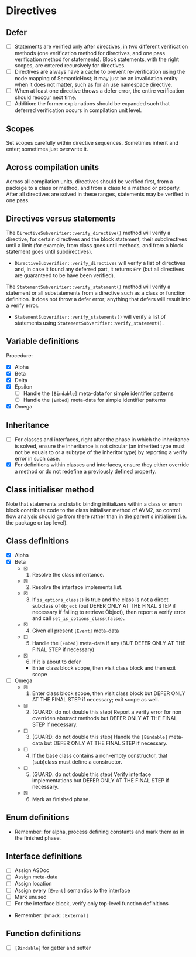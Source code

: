 # Directives

## Defer

* [ ] Statements are verified only after directives, in two different verification methods (one verification method for directives, and one pass verification method for statements). Block statements, with the right scopes, are entered recursively for directives.
* [ ] Directives are always have a cache to prevent re-verification using the node mapping of SemanticHost; it may just be an invalidation entity when it does not matter, such as for an use namespace directive.
* [ ] When at least one directive throws a defer error, the entire verification should reoccur next time.
* [ ] Addition: the former explanations should be expanded such that deferred verification occurs in compilation unit level.

## Scopes

Set scopes carefully within directive sequences. Sometimes inherit and enter; sometimes just overwrite it.

## Across compilation units

Across all compilation units, directives should be verified first, from a package to a class or method, and from a class to a method or property. After all directives are solved in these ranges, statements may be verified in one pass.

## Directives versus statements

The `DirectiveSubverifier::verify_directive()` method will verify a directive, for certain directives and the block statement, their subdirectives until a limit (for example, from class goes until methods, and from a block statement goes until subdirectives).

* `DirectiveSubverifier::verify_directives` will verify a list of directives and, in case it found any deferred part, it returns `Err` (but all directives are guaranteed to be have been verified).

The `StatementSubverifier::verify_statement()` method will verify a statement or all substatements from a directive such as a class or function definition. It does not throw a defer error; anything that defers will result into a verify error.

* `StatementSubverifier::verify_statements()` will verify a list of statements using `StatementSubverifier::verify_statement()`.

## Variable definitions

Procedure:

* [x] Alpha
* [x] Beta
* [x] Delta
* [x] Epsilon
  * [ ] Handle the `[Bindable]` meta-data for simple identifier patterns
  * [ ] Handle the `[Embed]` meta-data for simple identifier patterns
* [x] Omega

## Inheritance

* [ ] For classes and interfaces, right after the phase in which the inheritance is solved, ensure the inheritance is not circular (an inherited type must not be equals to or a subtype of the inheritor type) by reporting a verify error in such case.
* [x] For definitions within classes and interfaces, ensure they either override a method or do not redefine a previously defined property.

## Class initialiser method

Note that statements and static binding initializers within a class or enum block contribute code to the class initialiser method of AVM2, so control flow analysis should go from there rather than in the parent's initialiser (i.e. the package or top level).

## Class definitions

- [x] Alpha
- [x] Beta
  - [x] 1. Resolve the class inheritance.
  - [x] 2. Resolve the interface implements list.
  - [x] 3. If `is_options_class()` is true and the class is not a direct subclass of `Object` (but DEFER ONLY AT THE FINAL STEP if necessary if failing to retrieve Object), then report a verify error and call `set_is_options_class(false)`.
  - [x] 4. Given all present `[Event]` meta-data
  - [ ] 5. Handle the `[Embed]` meta-data if any (BUT DEFER ONLY AT THE FINAL STEP if necessary)
  - [x] 6. If it is about to defer
    - Enter class block scope, then visit class block and then exit scope
- [ ] Omega
  - [x] 1. Enter class block scope, then visit class block but DEFER ONLY AT THE FINAL STEP if necessary; exit scope as well.
  - [x] 2. (GUARD: do not double this step) Report a verify error for non overriden abstract methods but DEFER ONLY AT THE FINAL STEP if necessary.
  - [ ] 3. (GUARD: do not double this step) Handle the `[Bindable]` meta-data but DEFER ONLY AT THE FINAL STEP if necessary.
  - [ ] 4. If the base class contains a non-empty constructor, that (sub)class must define a constructor.
  - [ ] 5. (GUARD: do not double this step) Verify interface implementations but DEFER ONLY AT THE FINAL STEP if necessary.
  - [x] 6. Mark as finished phase.

## Enum definitions

- Remember: for alpha, process defining constants and mark them as in the finished phase.

## Interface definitions

* [ ] Assign ASDoc
* [ ] Assign meta-data
* [ ] Assign location
* [ ] Assign every `[Event]` semantics to the interface
* [ ] Mark unused
* [ ] For the interface block, verify only top-level function definitions

- Remember: `[Whack::External]`

## Function definitions

- [ ] `[Bindable]` for getter and setter